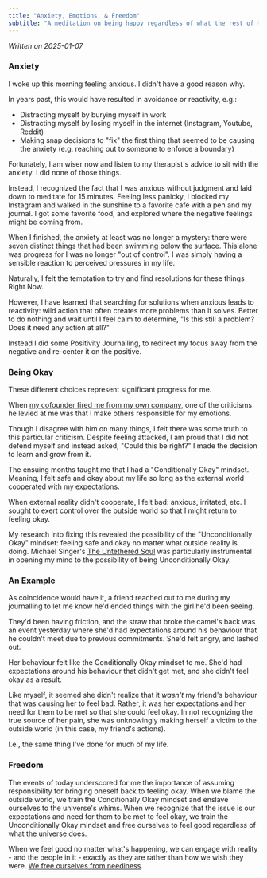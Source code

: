 ```yaml
---
title: "Anxiety, Emotions, & Freedom"
subtitle: "A meditation on being happy regardless of what the rest of the world is doing" 
---
```


_Written on 2025-01-07_

### Anxiety
I woke up this morning feeling anxious. I didn't have a good reason why.

In years past, this would have resulted in avoidance or reactivity, e.g.:

- Distracting myself by burying myself in work
- Distracting myself by losing myself in the internet (Instagram, Youtube, Reddit)
- Making snap decisions to "fix" the first thing that seemed to be causing the anxiety (e.g. reaching out to someone to enforce a boundary)

Fortunately, I am wiser now and listen to my therapist's advice to sit with the anxiety. I did none of those things.

Instead, I recognized the fact that I was anxious without judgment and laid down to meditate for 15 minutes. Feeling less panicky, I blocked my Instagram and walked in the sunshine to a favorite cafe with a pen and my journal. I got some favorite food, and explored where the negative feelings might be coming from.

When I finished, the anxiety at least was no longer a mystery: there were seven distinct things that had been swimming below the surface. This alone was progress for I was no longer "out of control". I was simply having a sensible reaction to perceived pressures in my life. 

Naturally, I felt the temptation to try and find resolutions for these things Right Now. 

However, I have learned that searching for solutions when anxious leads to reactivity: wild action that often creates more problems than it solves. Better to do nothing and wait until I feel calm to determine, "Is this still a problem? Does it need any action at all?"

Instead I did some Positivity Journalling, to redirect my focus away from the negative and re-center it on the positive.

### Being Okay
These different choices represent significant progress for me. 

When [my cofounder fired me from my own company](../a-lifes-work/post.md), one of the criticisms he levied at me was that I make others responsible for my emotions.

Though I disagree with him on many things, I felt there was some truth to this particular criticism. Despite feeling attacked, I am proud that I did not defend myself and instead asked, "Could this be right?" I made the decision to learn and grow from it.

The ensuing months taught me that I had a "Conditionally Okay" mindset. Meaning, I felt safe and okay about my life so long as the external world cooperated with my expectations. 

When external reality didn't cooperate, I felt bad: anxious, irritated, etc. I sought to exert control over the outside world so that I might return to feeling okay.

My research into fixing this revealed the possibility of the "Unconditionally Okay" mindset: feeling safe and okay no matter what outside reality is doing. Michael Singer's [The Untethered Soul](https://www.amazon.com/Untethered-Soul-Journey-Beyond-Yourself/dp/1572245379) was particularly instrumental in opening my mind to the possibility of being Unconditionally Okay.

### An Example
As coincidence would have it, a friend reached out to me during my journalling to let me know he'd ended things with the girl he'd been seeing. 

They'd been having friction, and the straw that broke the camel's back was an event yesterday where she'd had expectations around his behaviour that he couldn't meet due to previous commitments. She'd felt angry, and lashed out.

Her behaviour felt like the Conditionally Okay mindset to me. She'd had expectations around his behaviour that didn't get met, and she didn't feel okay as a result. 

Like myself, it seemed she didn't realize that it _wasn't_ my friend's behaviour that was causing her to feel bad. Rather, it was her expectations and her need for them to be met so that she could feel okay. In not recognizing the true source of her pain, she was unknowingly making herself a victim to the outside world (in this case, my friend's actions). 

I.e., the same thing I've done for much of my life.

### Freedom
The events of today underscored for me the importance of assuming responsibility for bringing oneself back to feeling okay. When we blame the outside world, we train the Conditionally Okay mindset and enslave ourselves to the universe's whims. When we recognize that the issue is our expectations and need for them to be met to feel okay, we train the Unconditionally Okay mindset and free ourselves to feel good regardless of what the universe does.

When we feel good no matter what's happening, we can engage with reality - and the people in it - exactly as they are rather than how we wish they were. [We free ourselves from neediness](https://altered.substack.com/p/charisma).
